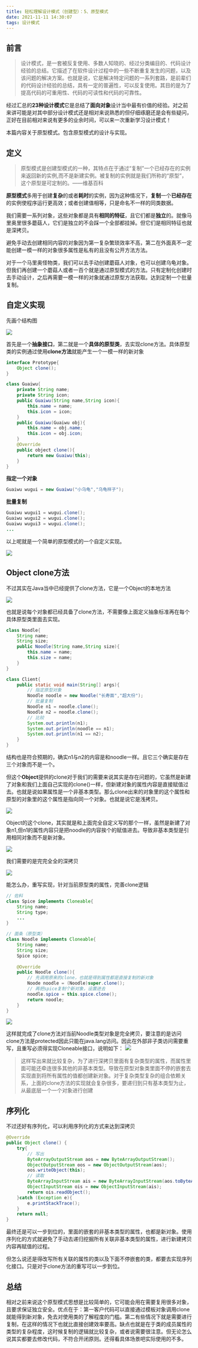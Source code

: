 ```yaml
---
title: 轻松理解设计模式（创建型）：5、原型模式
date: 2021-11-11 14:30:07
tags: 设计模式
---
```


## 前言

>设计模式，是一套被反复使用、多数人知晓的、经过分类编目的、代码设计经验的总结。它描述了在软件设计过程中的一些不断重复发生的问题，以及该问题的解决方案。也就是说，它是解决特定问题的一系列套路，是前辈们的代码设计经验的总结，具有一定的普遍性，可以反复使用。其目的是为了提高代码的可重用性、代码的可读性和代码的可靠性。

经过汇总的**23种设计模式**它是总结了**面向对象**设计当中最有价值的经验。对之前来讲可能是对其中部分设计模式还是相对来说熟悉的但仔细琢磨还是会有些疑问，正好在目前相对来说有更多的业余时间，可以来一次重新学习设计模式！

本篇内容关于原型模式。包含原型模式的设计与实现。


## 定义
> 原型模式是创建型模式的一种，其特点在于通过“复制”一个已经存在的实例来返回新的实例,而不是新建实例。被复制的实例就是我们所称的“原型”，这个原型是可定制的。——维基百科

**原型模式**多用于创建**复杂**的或者**耗时**的实例，因为这种情况下，**复制**一个**已经存在**的实例使程序运行更高效；或者创建值相等，只是命名不一样的同类数据。

我们需要一系列对象，这些对象都是具有**相同的特征**，且它们都是**独立**的。就像马里奥里很多蘑菇人，它们是独立的不会踩一个全部都挂掉。但它们是相同特征也就是深拷贝。

避免手动去创建相同内容的对象因为第一复杂繁琐效率不高，第二在外面真不一定能创建一模一样的对象很多属性是私有的且没有公开方法方法。

对于一个马里奥怪物类，我们可以去手动创建蘑菇人对象，也可以创建乌龟对象。但我们再创建一个蘑菇人或者一百个就是通过原型模式的方法。只有定制化创建时去手动设计，之后再需要一模一样的对象就通过原型方法获取。达到定制一个批量复制。


## 自定义实现

先画个结构图

![](https://gitee-imagehost.oss-cn-beijing.aliyuncs.com/image_host/2021-11-9/1636444182393-image.png)

首先是一个**抽象接口**，第二就是一个**具体的原型类**，去实现clone方法。具体原型类的实例通过使用**clone方法**就能产生一个一模一样的新对象

```java
interface Prototype{
    Object clone();
}
```
```java
class Guaiwu{
    private String name;
    private String icon;
    public Guaiwu(String name,String icon){
        this.name = name;
        this.icon = icon;
    }
    public Guaiwu(Guaiwu obj){
        this.name = obj.name;
        this.icon = obj.icon;
    }
    @Override
    public object clone(){
        return new Guaiwu(this);
    }
}
```
**指定一个对象**
```java
Guaiwu wugui = new Guaiwu("小乌龟","乌龟样子");
```
**批量复制**
```java
Guaiwu wugui1 = wugui.clone();
Guaiwu wugui2 = wugui.clone();
Guaiwu wugui3 = wugui.clone();
...
```
以上呢就是一个简单的原型模式的一个自定义实现。

![](https://img.soogif.com/uUPklFTFygzKcN84BeOnPnnZgmvi4QUV.gif?scope=mdnice)

## Object clone方法
不过其实在Java当中已经提供了clone方法，它是一个Object的本地方法

![](https://gitee-imagehost.oss-cn-beijing.aliyuncs.com/image_host/2021-11-10/1636525373464-image.png)

也就是说每个对象都已经具备了clone方法，不需要像上面定义抽象标准再在每个具体原型类里面去实现。
```java
class Noodle{
    String name;
    String size;
    public Noodle(String name,String size){
        this.name = name;
        this.size = name;
    }
}
```
```java
class Client{
    public static void main(String[] args){
        // 指定原型对象
        Noodle noodle = new Noodle("长寿面","超大份");
        // 批量复制
        Noodle n1 = noodle.clone();
        Noodle n2 = noodle.clone();
        // 比较
        System.out.println(n1);
        System.out.println(noodle == n1);
        System.out.println(n1 == n2);
    }
}
```
结构也是符合预期的，确实n1与n2的内容是和noodle一样。且它三个确实是存在三个对象而不是一个。

但这个**Object**提供的clone对于我们的需要来说其实是存在问题的，它虽然是新建了对象和我们上面自己实现的clone()一样，但新建对象的属性内容是直接赋值过去。也就是说如果属性是一个非基本类型。那么clone出来的对象里的这个属性和原型的对象里的这个属性是指向同一个对象。也就是说它是浅拷贝。

![](https://gitee-imagehost.oss-cn-beijing.aliyuncs.com/image_host/2021-11-10/1636531155746-image.png)

Object的这个clone，其实就是和上面完全自定义写的那个一样，虽然是新建了对象n1,但n1的属性内容只是把noodle的内容挨个的赋值进去。导致非基本类型是引用相同对象而不是新对象。

![](https://gitee-imagehost.oss-cn-beijing.aliyuncs.com/image_host/2021-11-10/1636533506056-image.png)


我们需要的是完完全全的深拷贝

![](https://img.soogif.com/6GzewUFiinHSgFwBTg2WQ18jmevuTw8l.gif?scope=mdnice)

能怎么办，重写实现，针对当前原型类的属性，完善clone逻辑

```java
// 佐料
class Spice implements Cloneable{
    String name;
    String type;
    ...
}

// 面条（原型类）
class Noodle implements Cloneable{
    String name;
    String size;
    Spice spice;
    
    @Override
    public Noodle clone(){
        // 先调用原来的clone，也就是得到属性都是直接复制的新对象
        Noode noodle = (Noodle)super.clone();
        // 再把spice复制个新对象，设置进去
        noodle.spice = this.spice.clone();
        return noodle;
    }
}
```
![](https://gitee-imagehost.oss-cn-beijing.aliyuncs.com/image_host/2021-11-10/1636537577547-image.png)

这样就完成了clone方法对当前Noodle类型对象是完全拷贝，要注意的是访问clone方法是protected因此只能在java.lang访问。因此在外部非子类访问需要重写，且重写必须得实现Cloneable接口，说明如下：
![](https://gitee-imagehost.oss-cn-beijing.aliyuncs.com/image_host/2021-11-10/1636532555036-image.png)

> 这样写出来就比较复杂，为了进行深拷贝里面有复杂类型的属性，而属性里面可能还牵连很多其他的非基本类型。导致在原型对象类里面不停的嵌套去实现直到将所有属性的值都创建新对象。对于复杂类型复杂的组合依赖关系，上面的clone方法的实现就会复杂很多，要递归到只有基本类型为止，从最底层一个一个对象进行创建

## 序列化
不过还好有序列化，可以利用序列化的方式来达到深拷贝

```java
@Override
public Object clone() {
    try{
        // 写出
        ByteArrayOutputStream aos = new ByteArrayOutputStream();
        ObjectOutputStream oos = new ObjectOutputStream(aos);
        oos.writeObject(this);
        // 读取
        ByteArrayInputStream ais = new ByteArrayInputStream(aos.toByteArray());
        ObjectInputStream ois = new ObjectInputStream(ais);
        return ois.readObject();
    }catch (Exception e){
        e.printStackTrace();
    }
    return null;
}
```
最终还是可以一步到位的，里面的嵌套的非基本类型的属性，也都是新对象。使用序列化的方式就避免了手动去递归挖掘所有关联非基本类型的属性，进行新建拷贝内容再赋值的过程。

但怎么说还是得改写所有关联的属性的类以及下面不停嵌套的类，都要去实现序列化接口。只是对于clone方法的重写可以一步到位。


## 总结
相对之前来说这个原型模式思想是比较简单的，它可能会用在需要复用很多对象，且要求保证独立安全。优点在于：第一客户代码可以直接通过模板对象调用clone就能得到新对象，免去对使用类的了解程度的门槛。第二有些情况下就是需要进行复制，在这样的情况下也就比直接创建效率要高。缺点也就是在于类的成员属性的类型的复杂程度，这时候复制的逻辑就比较复杂，或者说需要很注意。但无论怎么说其实都要去修改代码，不符合开闭原则。还得看具体场景吧实际使用的不多。